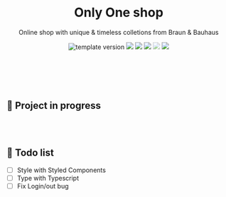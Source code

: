 <br />
<br />

<!-- Header -->

<!-- <div align="middle" >
  <img width="216" alt="Opens logo" src="https://user-images.githubusercontent.com/46529118/198095031-2d3f5b0b-2401-4d02-8bad-f5023f53aa37.png">
</div> -->
<h1 align="middle">Only One shop</h2>
<p align="middle">Online shop with unique & timeless colletions from Braun & Bauhaus</p>

<p align="middle">
  <img src="https://img.shields.io/badge/version-1.0.0-F1F0E7?style=flat-square" alt="template version"/>
  <img src="https://img.shields.io/badge/language-React-61DBFB.svg?style=flat-square"/>
  <img src="https://img.shields.io/badge/language-Redux-764ABC"/>
  <img src="https://img.shields.io/badge/language-Typescript-225A97"/>
  <img src="https://img.shields.io/badge/language-Styled Components-D859A8" style="opacity:50%;"/> <!-- TBD -->
  <img src="https://img.shields.io/badge/license-MIT-8B8C8D.svg?style=flat-square" />
</p>

<!-- <p align="middle"><a href="https://www.endangered-animals-info.tk/">👉 Project link</a></p> -->

<br />
<br />

<!-- Content -->

<br />
<br />

## 🚧 Project in progress

<br />
<br />

<!-- Todo -->

## 👀 Todo list

- [ ] Style with Styled Components
- [ ] Type with Typescript
- [ ] Fix Login/out bug

<br />
<br />
